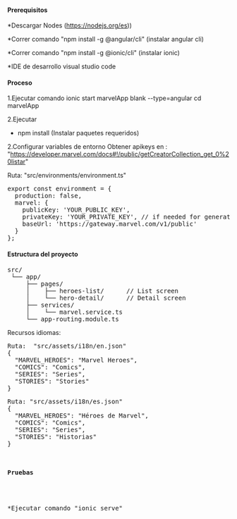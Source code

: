 <H4>Prerequisitos</H4>

*Descargar Nodes (https://nodejs.org/es))

*Correr comando "npm install -g @angular/cli" (instalar angular cli)

*Correr comando "npm install -g @ionic/cli"  (instalar ionic)

*IDE de desarrollo visual studio code

<H4>Proceso</H4>

1.Ejecutar comando ionic start marvelApp blank --type=angular
cd marvelApp

2.Ejecutar 
* npm install (Instalar paquetes requeridos)


2.Configurar variables de entorno
Obtener apikeys en : "https://developer.marvel.com/docs#!/public/getCreatorCollection_get_0%20listar"

Ruta: "src/environments/environment.ts"
<pre>
export const environment = {
  production: false,
  marvel: {
    publicKey: 'YOUR_PUBLIC_KEY',
    privateKey: 'YOUR_PRIVATE_KEY', // if needed for generating hash
    baseUrl: 'https://gateway.marvel.com/v1/public'
  }
};
</pre>
<h4>Estructura del proyecto</h4>
<pre>
src/
 └── app/
     ├── pages/
     │    ├── heroes-list/      // List screen
     │    └── hero-detail/      // Detail screen
     ├── services/
     │    └── marvel.service.ts
     └── app-routing.module.ts
</pre>
 Recursos idiomas:
 <pre>
Ruta:  "src/assets/i18n/en.json"
{
  "MARVEL_HEROES": "Marvel Heroes",
  "COMICS": "Comics",
  "SERIES": "Series",
  "STORIES": "Stories"
}
<pre>
Ruta: "src/assets/i18n/es.json"
{
  "MARVEL_HEROES": "Héroes de Marvel",
  "COMICS": "Comics",
  "SERIES": "Series",
  "STORIES": "Historias"
}
</pre>
<h4>Pruebas</h4>

*Ejecutar comando "ionic serve"


 
